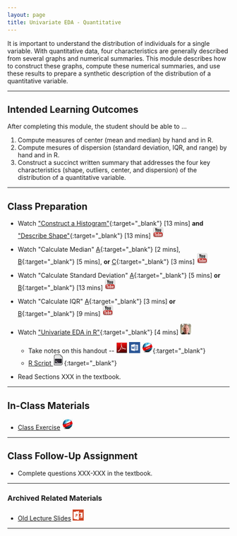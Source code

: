 ```yaml
---
layout: page
title: Univariate EDA - Quantitative
---
```


It is important to understand the distribution of individuals for a single variable.  With quantitative data, four characteristics are generally described from several graphs and numerical summaries.  This module describes how to construct these graphs, compute these numerical summaries, and use these results to prepare a synthetic description of the distribution of a quantitative variable.

----

## Intended Learning Outcomes
After completing this module, the student should be able to ...

1. Compute measures of center (mean and median) by hand and in R.
1. Compute mesures of dispersion (standard deviation, IQR, and range) by hand and in R.
1. Construct a succinct written summary that addresses the four key characteristics (shape, outliers, center, and dispersion) of the distribution of a quantitative variable.

----

## Class Preparation

* Watch ["Construct a Histogram"](https://www.youtube.com/v/sC7gjg9g3JU?version=3&autoplay=1){:target="_blank"} [13 mins] **and**  ["Describe Shape"](https://www.youtube.com/v/H9ITfdaX2ZQ?version=3&autoplay=1){:target="_blank"} [13 mins] ![YouTube](../../img/youtube.png)
* Watch "Calculate Median" [A](https://www.youtube.com/v/0SYsi38XucI?version=3&autoplay=1){:target="_blank"} [2 mins], [B](https://www.youtube.com/v/hTYTaOaQUcw?version=3&autoplay=1){:target="_blank"} [5 mins], **or** [C](https://www.youtube.com/v/9a8M_KfclBE?version=3&autoplay=1){:target="_blank"} [3 mins] ![YouTube](../../img/youtube.png)
* Watch "Calculate Standard Deviation" [A](https://www.youtube.com/v/qqOyy_NjflU?version=3&autoplay=1){:target="_blank"} [5 mins] **or** [B](https://www.youtube.com/v/atS4wX8I9H0?version=3&autoplay=1){:target="_blank"} [13 mins] ![YouTube](../../img/youtube.png)
* Watch "Calculate IQR" [A](https://www.youtube.com/v/R6VDj7pEG30?version=3&autoplay=1){:target="_blank"} [3 mins] **or** [B](https://www.youtube.com/v/F3WcEAW-M80?version=3&start=366&autoplay=1){:target="_blank"} [9 mins] ![YouTube](../../img/youtube.png)

 
* Watch ["Univariate EDA in R"](https://vimeo.com/user45324800/ncstats-uedaq){:target="_blank"} [4 mins] ![Ogle](../../img/dhovid.png)
    * Take notes on this handout -- [![PDF](../../img/pdf.png)](RHO.pdf) [![MSWord](../../img/word.png)](RHO.docx) [![Webpage](../../img/web.png)](RHO.html){:target="_blank"}
    * [R Script ![R Script](../../img/script.png)](RHO.R){:target="_blank"}

 
* Read Sections XXX in the textbook.

----

## In-Class Materials

* [Class Exercise](CE.html) ![Webpage](../../img/web.png)

----

## Class Follow-Up Assignment

* Complete questions XXX-XXX in the textbook.

----

### Archived Related Materials

* [Old Lecture Slides](Foundational_Defns.pptx) ![PowerPoint](../../img/ppt.png)

----

<style type="text/css">
header.header-page .page-heading h1 {
  font-size: 45px;
  margin-top: 0;
}
</style>
